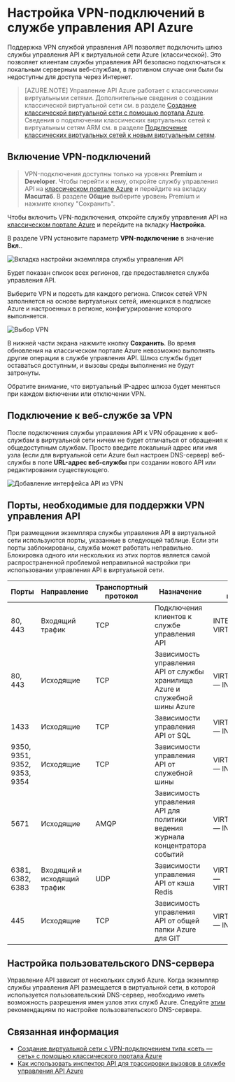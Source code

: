 <properties
	pageTitle="Настройка VPN-подключений в службе управления API Azure"
	description="Узнайте, как настроить VPN-подключение в службе управления API Azure и обращаться к веб-службам через него."
	services="api-management"
	documentationCenter=""
	authors="antonba"
	manager="erikre"
	editor=""/>

<tags
	ms.service="api-management"
	ms.workload="mobile"
	ms.tgt_pltfrm="na"
	ms.devlang="na"
	ms.topic="article"
	ms.date="08/09/2016"
	ms.author="antonba"/>

# Настройка VPN-подключений в службе управления API Azure

Поддержка VPN службой управления API позволяет подключить шлюз службы управления API к виртуальной сети Azure (классической). Это позволяет клиентам службы управления API безопасно подключаться к локальным серверным веб-службам, в противном случае они были бы недоступны для доступа через Интернет.

>[AZURE.NOTE] Управление API Azure работает с классическими виртуальными сетями. Дополнительные сведения о создании классической виртуальной сети см. в разделе [Создание классической виртуальной сети с помощью портала Azure](../virtual-network/virtual-networks-create-vnet-classic-pportal.md). Сведения о подключении классических виртуальных сетей к виртуальным сетям ARM см. в разделе [Подключение классических виртуальных сетей к новым виртуальным сетям](../vpn-gateway/vpn-gateway-connect-different-deployment-models-portal.md).

## <a name="enable-vpn"> </a>Включение VPN-подключений

>VPN-подключения доступны только на уровнях **Premium** и **Developer**. Чтобы перейти к нему, откройте службу управления API на [классическом портале Azure][] и перейдите на вкладку **Масштаб**. В разделе **Общие** выберите уровень Premium и нажмите кнопку "Сохранить".

Чтобы включить VPN-подключения, откройте службу управления API на [классическом портале Azure][] и перейдите на вкладку **Настройка**.

В разделе VPN установите параметр **VPN-подключение** в значение **Вкл.**.

![Вкладка настройки экземпляра службы управления API][api-management-setup-vpn-configure]

Будет показан список всех регионов, где предоставляется служба управления API.

Выберите VPN и подсеть для каждого региона. Список сетей VPN заполняется на основе виртуальных сетей, имеющихся в подписке Azure и настроенных в регионе, конфигурирование которого выполняется.

![Выбор VPN][api-management-setup-vpn-select]

В нижней части экрана нажмите кнопку **Сохранить**. Во время обновления на классическом портале Azure невозможно выполнять другие операции в службе управления API. Шлюз службы будет оставаться доступным, и вызовы среды выполнения не будут затронуты.

Обратите внимание, что виртуальный IP-адрес шлюза будет меняться при каждом включении или отключении VPN.

## <a name="connect-vpn"> </a>Подключение к веб-службе за VPN

После подключения службы управления API к VPN обращение к веб-службам в виртуальной сети ничем не будет отличаться от обращения к общедоступным службам. Просто введите локальный адрес или имя узла (если для виртуальной сети Azure был настроен DNS-сервер) веб-службы в поле **URL-адрес веб-службы** при создании нового API или редактировании существующего.

![Добавление интерфейса API из VPN][api-management-setup-vpn-add-api]

## Порты, необходимые для поддержки VPN управления API

При размещении экземпляра службы управления API в виртуальной сети используются порты, указанные в следующей таблице. Если эти порты заблокированы, служба может работать неправильно. Блокировка одного или нескольких из этих портов является самой распространенной проблемой неправильной настройки при использовании управления API в виртуальной сети.

| Порты | Направление | Транспортный протокол | Назначение | Ресурс и назначение |
|------------------------------|------------------|--------------------|------------------------------------------------------------------|-----------------------------------|
| 80, 443 | Входящий трафик | TCP | Подключения клиентов к службе управления API | INTERNET — VIRTUAL\_NETWORK |
| 80, 443 | Исходящие | TCP | Зависимость управления API от службы хранилища Azure и служебной шины Azure | VIRTUAL\_NETWORK — INTERNET |
| 1433 | Исходящие | TCP | Зависимости управления API от SQL | VIRTUAL\_NETWORK — INTERNET |
| 9350, 9351, 9352, 9353, 9354 | Исходящие | TCP | Зависимости управления API от служебной шины | VIRTUAL\_NETWORK — INTERNET |
| 5671 | Исходящие | AMQP | Зависимость управления API для политики ведения журнала концентратора событий | VIRTUAL\_NETWORK — INTERNET |
| 6381, 6382, 6383 | Входящий и исходящий трафик | UDP | Зависимости управления API от кэша Redis | VIRTUAL\_NETWORK — VIRTUAL\_NETWORK |
| 445 | Исходящие | TCP | Зависимость управления API от общей папки Azure для GIT | VIRTUAL\_NETWORK — INTERNET |

## <a name="custom-dns"> </a>Настройка пользовательского DNS-сервера

Управление API зависит от нескольких служб Azure. Когда экземпляр службы управления API размещается в виртуальной сети, в которой используется пользовательский DNS-сервер, необходимо иметь возможность разрешения имен узлов этих служб Azure. Следуйте [этим](../virtual-network/virtual-networks-name-resolution-for-vms-and-role-instances.md#name-resolution-using-your-own-dns-server) рекомендациям по настройке пользовательского DNS-сервера.

## <a name="related-content"> </a>Связанная информация


* [Создание виртуальной сети с VPN-подключением типа «сеть — сеть» с помощью классического портала Azure][]
* [Как использовать инспектор API для трассировки вызовов в службе управления API Azure][]

[api-management-setup-vpn-configure]: ./media/api-management-howto-setup-vpn/api-management-setup-vpn-configure.png
[api-management-setup-vpn-select]: ./media/api-management-howto-setup-vpn/api-management-setup-vpn-select.png
[api-management-setup-vpn-add-api]: ./media/api-management-howto-setup-vpn/api-management-setup-vpn-add-api.png

[Enable VPN connections]: #enable-vpn
[Connect to a web service behind VPN]: #connect-vpn
[Related content]: #related-content

[классическом портале Azure]: https://manage.windowsazure.com/

[Создание виртуальной сети с VPN-подключением типа «сеть — сеть» с помощью классического портала Azure]: ../vpn-gateway/vpn-gateway-site-to-site-create.md
[Как использовать инспектор API для трассировки вызовов в службе управления API Azure]: api-management-howto-api-inspector.md

<!---HONumber=AcomDC_0921_2016-->